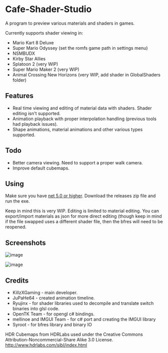 # Cafe-Shader-Studio
A program to preview various materials and shaders in games. 

Currently supports shader viewing in:

- Mario Kart 8 Deluxe
- Super Mario Odyssey (set the romfs game path in settings menu)
- NSMBUDX
- Kirby Star Allies
- Splatoon 2 (very WIP)
- Super Mario Maker 2 (very WIP)
- Animal Crossing New Horizons (very WIP, add shader in GlobalShaders folder)

## Features
- Real time viewing and editing of material data with shaders. Shader editing isn't supported.
- Animation playback with proper interpolation handling (previous tools had playback issues).
- Shape animations, material animations and other various types supported.

## Todo
- Better camera viewing. Need to support a proper walk camera.
- Improve default cubemaps.

## Using
Make sure you have [net 5.0 or higher](https://dotnet.microsoft.com/download/dotnet/5.0). Download the releases zip file and run the exe. 

Keep in mind this is very WIP. Editing is limited to material editing. You can export/import materials as json for more direct editing (though keep in mind if the file swapped uses a different shader file, then the bfres will need to be reopened.  

## Screenshots

![image](https://user-images.githubusercontent.com/13475262/115976415-eba45100-a53b-11eb-9893-a6988c57e7d6.png)

![image](https://user-images.githubusercontent.com/13475262/115976191-66b83800-a539-11eb-8569-6d5a947c31f5.png)

## Credits
- KillzXGaming - main developer.
- JuPaHe64 - created animation timeline.
- Ryujinx - for shader libraries used to decompile and translate switch binaries into glsl code.
- OpenTK Team - for opengl c# bindings.
- mellinoe and IMGUI Team - for c# port and creating the IMGUI library
- Syroot - for bfres library and binary IO

HDR Cubemaps from HDRLabs used under the Creative Commons Attribution-Noncommercial-Share Alike 3.0 License. http://www.hdrlabs.com/sibl/index.html
